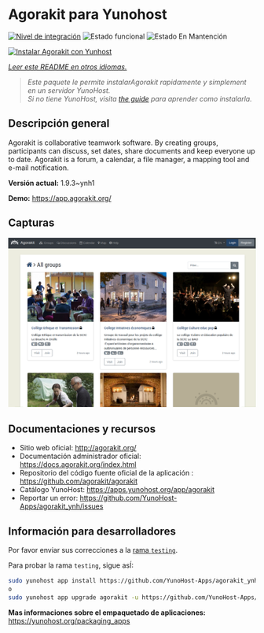 <!--
Este archivo README esta generado automaticamente<https://github.com/YunoHost/apps/tree/master/tools/readme_generator>
No se debe editar a mano.
-->

# Agorakit para Yunohost

[![Nivel de integración](https://apps.yunohost.org/badge/integration/agorakit)](https://ci-apps.yunohost.org/ci/apps/agorakit/)
![Estado funcional](https://apps.yunohost.org/badge/state/agorakit)
![Estado En Mantención](https://apps.yunohost.org/badge/maintained/agorakit)

[![Instalar Agorakit con Yunhost](https://install-app.yunohost.org/install-with-yunohost.svg)](https://install-app.yunohost.org/?app=agorakit)

*[Leer este README en otros idiomas.](./ALL_README.md)*

> *Este paquete le permite instalarAgorakit rapidamente y simplement en un servidor YunoHost.*  
> *Si no tiene YunoHost, visita [the guide](https://yunohost.org/install) para aprender como instalarla.*

## Descripción general

Agorakit is collaborative teamwork software. By creating groups, participants can discuss, set dates, share documents and keep everyone up to date. Agorakit is a forum, a calendar, a file manager, a mapping tool and e-mail notification.


**Versión actual:** 1.9.3~ynh1

**Demo:** <https://app.agorakit.org/>

## Capturas

![Captura de Agorakit](./doc/screenshots/screenshot.png)

## Documentaciones y recursos

- Sitio web oficial: <http://agorakit.org/>
- Documentación administrador oficial: <https://docs.agorakit.org/index.html>
- Repositorio del código fuente oficial de la aplicación : <https://github.com/agorakit/agorakit>
- Catálogo YunoHost: <https://apps.yunohost.org/app/agorakit>
- Reportar un error: <https://github.com/YunoHost-Apps/agorakit_ynh/issues>

## Información para desarrolladores

Por favor enviar sus correcciones a la [rama `testing`](https://github.com/YunoHost-Apps/agorakit_ynh/tree/testing).

Para probar la rama `testing`, sigue asÍ:

```bash
sudo yunohost app install https://github.com/YunoHost-Apps/agorakit_ynh/tree/testing --debug
o
sudo yunohost app upgrade agorakit -u https://github.com/YunoHost-Apps/agorakit_ynh/tree/testing --debug
```

**Mas informaciones sobre el empaquetado de aplicaciones:** <https://yunohost.org/packaging_apps>
